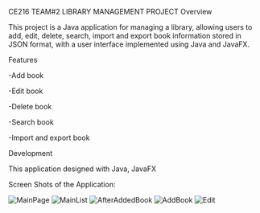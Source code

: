 CE216 TEAM#2 LIBRARY MANAGEMENT PROJECT
Overview

This project is a Java application for managing a library, allowing users to add,
edit, delete, search, import and export book information stored in JSON format, 
with a user interface implemented using Java and JavaFX.

Features

-Add book

-Edit book

-Delete book

-Search book

-Import and export book

Development

This application designed with Java, JavaFX

Screen Shots of the Application:

![MainPage](https://github.com/caisergan/CE216-LibraryManagementProject/assets/104510078/53bbae41-2424-437a-b6dc-b6177882397b)
![MainList](https://github.com/caisergan/CE216-LibraryManagementProject/assets/104510078/4d59f534-f278-474e-9035-eb10edb95fbd)
![AfterAddedBook](https://github.com/caisergan/CE216-LibraryManagementProject/assets/104510078/a0c06f80-5a5b-472f-a4bc-ef327ec8de98)
![AddBook](https://github.com/caisergan/CE216-LibraryManagementProject/assets/104510078/3853b850-c72c-482a-928b-b2e74afea33e)
![Edit](https://github.com/caisergan/CE216-LibraryManagementProject/assets/104510078/60e3fccd-c4bf-4758-a62a-98dd423af08d)



